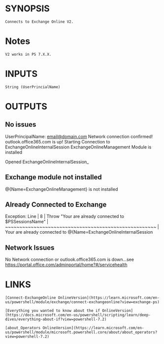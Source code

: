 # SYNOPSIS

    Connects to Exchange Online V2.

# Notes

    V2 works in PS 7.X.X.

# INPUTS

    String (UserPrincialName)

# OUTPUTS

## **No issues**

UserPrincipalName: email@domain.com
Network connection confirmed!
outlook.office365.com is up!
Starting Connection to ExchangeOnlineInternalSession
ExchangeOnlineManagement Module is installed

Opened    ExchangeOnlineInternalSession_

## **Exchange module not installed**

@{Name=ExchangeOnlineManagement} is not installed

## **Already Connected to Exchange**

Exception:
Line |
   8 |      Throw "Your are already connected to $PSSessionsName"
     |      ~~~~~~~~~~~~~~~~~~~~~~~~~~~~~~~~~~~~~~~~~~~~~~~~~~~~~
     | Your are already connected to @{Name=ExchangeOnlineInternalSession

## **Network Issues**

No Network connection or outlook.office365.com is down...see https://portal.office.com/adminportal/home?#/servicehealth

# LINKS

    [Connect-ExchangeOnline OnlineVersion](https://learn.microsoft.com/en-us/powershell/module/exchange/connect-exchangeonline?view=exchange-ps)

    [Everything you wanted to know about the if OnlineVersion](https://docs.microsoft.com/en-us/powershell/scripting/learn/deep-dives/everything-about-if?view=powershell-7.2)

    [about_Operators OnlineVersion](https://learn.microsoft.com/en-us/powershell/module/microsoft.powershell.core/about/about_operators?view=powershell-7.2)
